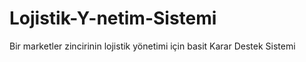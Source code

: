 # Lojistik-Y-netim-Sistemi
Bir marketler zincirinin lojistik yönetimi için basit Karar Destek Sistemi
